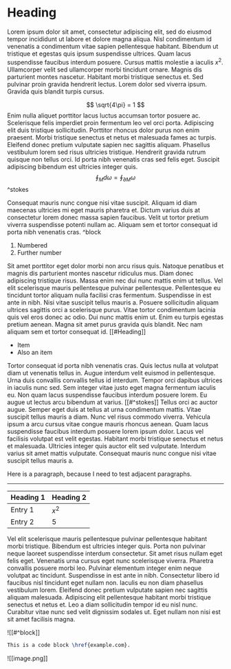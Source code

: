 # Heading
Lorem ipsum dolor sit amet, consectetur adipiscing elit, sed do eiusmod tempor incididunt ut labore et dolore magna aliqua. Nisl condimentum id venenatis a condimentum vitae sapien pellentesque habitant. Bibendum ut tristique et egestas quis ipsum suspendisse ultrices. Quam lacus suspendisse faucibus interdum posuere. Cursus mattis molestie a iaculis $x^2$. Ullamcorper velit sed ullamcorper morbi tincidunt ornare. Magnis dis parturient montes nascetur. Habitant morbi tristique senectus et. Sed pulvinar proin gravida hendrerit lectus. Lorem dolor sed viverra ipsum. Gravida quis blandit turpis cursus.

$$
\sqrt{4\pi} = 1
$$
Enim nulla aliquet porttitor lacus luctus accumsan tortor posuere ac. Scelerisque felis imperdiet proin fermentum leo vel orci porta. Adipiscing elit duis tristique sollicitudin. Porttitor rhoncus dolor purus non enim praesent. Morbi tristique senectus et netus et malesuada fames ac turpis. Eleifend donec pretium vulputate sapien nec sagittis aliquam. Phasellus vestibulum lorem sed risus ultricies tristique. Hendrerit gravida rutrum quisque non tellus orci. Id porta nibh venenatis cras sed felis eget. Suscipit adipiscing bibendum est ultricies integer quis. 
$$
\begin{equation}
\oint_M d\omega = \oint_{\partial M} \omega
\end{equation}
$$
^stokes

Consequat mauris nunc congue nisi vitae suscipit. Aliquam id diam maecenas ultricies mi eget mauris pharetra et. Dictum varius duis at consectetur lorem donec massa sapien faucibus. Velit ut tortor pretium viverra suspendisse potenti nullam ac. Aliquam sem et tortor consequat id porta nibh venenatis cras.
^block

1. Numbered
2. Further number

Sit amet porttitor eget dolor morbi non arcu risus quis. Natoque penatibus et magnis dis parturient montes nascetur ridiculus mus. Diam donec adipiscing tristique risus. Massa enim nec dui nunc mattis enim ut tellus. Vel elit scelerisque mauris pellentesque pulvinar pellentesque. Pellentesque eu tincidunt tortor aliquam nulla facilisi cras fermentum. Suspendisse in est ante in nibh. Nisi vitae suscipit tellus mauris a. Posuere sollicitudin aliquam ultrices sagittis orci a scelerisque purus. Vitae tortor condimentum lacinia quis vel eros donec ac odio. Dui nunc mattis enim ut. Enim eu turpis egestas pretium aenean. Magna sit amet purus gravida quis blandit. Nec nam aliquam sem et tortor consequat id. [[#Heading]]

- Item
- Also an item

Tortor consequat id porta nibh venenatis cras. Quis lectus nulla at volutpat diam ut venenatis tellus in. Augue interdum velit euismod in pellentesque. Urna duis convallis convallis tellus id interdum. Tempor orci dapibus ultrices in iaculis nunc sed. Sem integer vitae justo eget magna fermentum iaculis eu. Non quam lacus suspendisse faucibus interdum posuere lorem. Eu augue ut lectus arcu bibendum at varius. [[#^stokes]] Tellus orci ac auctor augue. Semper eget duis at tellus at urna condimentum mattis. Vitae suscipit tellus mauris a diam. Nunc vel risus commodo viverra. Vehicula ipsum a arcu cursus vitae congue mauris rhoncus aenean. Quam lacus suspendisse faucibus interdum posuere lorem ipsum dolor. Lacus vel facilisis volutpat est velit egestas. Habitant morbi tristique senectus et netus et malesuada. Ultricies integer quis auctor elit sed vulputate. Interdum varius sit amet mattis vulputate. Consequat mauris nunc congue nisi vitae suscipit tellus mauris a.

Here is a paragraph, because I need to test adjacent paragraphs.

---

|Heading 1|Heading 2|
|----|---|
|Entry 1| $x^2$|
|Entry 2| $5$|

Vel elit scelerisque mauris pellentesque pulvinar pellentesque habitant morbi tristique. Bibendum est ultricies integer quis. Porta non pulvinar neque laoreet suspendisse interdum consectetur. Sit amet risus nullam eget felis eget. Venenatis urna cursus eget nunc scelerisque viverra. Pharetra convallis posuere morbi leo. Pulvinar elementum integer enim neque volutpat ac tincidunt. Suspendisse in est ante in nibh. Consectetur libero id faucibus nisl tincidunt eget nullam non. Iaculis eu non diam phasellus vestibulum lorem. Eleifend donec pretium vulputate sapien nec sagittis aliquam malesuada. Adipiscing elit pellentesque habitant morbi tristique senectus et netus et. Leo a diam sollicitudin tempor id eu nisl nunc. Curabitur vitae nunc sed velit dignissim sodales ut. Eget nullam non nisi est sit amet facilisis magna.

![[#^block]]

```latex
This is a code block \href{example.com}.
```

![[image.png]]